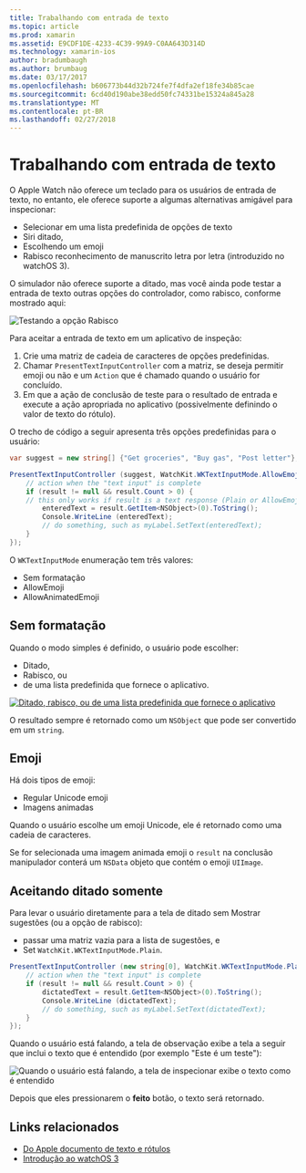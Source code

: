 ```yaml
---
title: Trabalhando com entrada de texto
ms.topic: article
ms.prod: xamarin
ms.assetid: E9CDF1DE-4233-4C39-99A9-C0AA643D314D
ms.technology: xamarin-ios
author: bradumbaugh
ms.author: brumbaug
ms.date: 03/17/2017
ms.openlocfilehash: b606773b44d32b724fe7f4dfa2ef18fe34b85cae
ms.sourcegitcommit: 6cd40d190abe38edd50fc74331be15324a845a28
ms.translationtype: MT
ms.contentlocale: pt-BR
ms.lasthandoff: 02/27/2018
---
```

# <a name="working-with-text-input"></a>Trabalhando com entrada de texto

O Apple Watch não oferece um teclado para os usuários de entrada de texto, no entanto, ele oferece suporte a algumas alternativas amigável para inspecionar:

- Selecionar em uma lista predefinida de opções de texto
- Siri ditado,
- Escolhendo um emoji
- Rabisco reconhecimento de manuscrito letra por letra (introduzido no watchOS 3).

O simulador não oferece suporte a ditado, mas você ainda pode testar a entrada de texto outras opções do controlador, como rabisco, conforme mostrado aqui:

![](text-input-images/textinput-sml.png "Testando a opção Rabisco")

Para aceitar a entrada de texto em um aplicativo de inspeção:

1. Crie uma matriz de cadeia de caracteres de opções predefinidas.
2. Chamar `PresentTextInputController` com a matriz, se deseja permitir emoji ou não e um `Action` que é chamado quando o usuário for concluído.
3. Em que a ação de conclusão de teste para o resultado de entrada e execute a ação apropriada no aplicativo (possivelmente definindo o valor de texto do rótulo).

O trecho de código a seguir apresenta três opções predefinidas para o usuário:

```csharp
var suggest = new string[] {"Get groceries", "Buy gas", "Post letter"};

PresentTextInputController (suggest, WatchKit.WKTextInputMode.AllowEmoji, (result) => {
    // action when the "text input" is complete
    if (result != null && result.Count > 0) {
    // this only works if result is a text response (Plain or AllowEmoji)
        enteredText = result.GetItem<NSObject>(0).ToString();
        Console.WriteLine (enteredText);
        // do something, such as myLabel.SetText(enteredText);
    }
});
```

O `WKTextInputMode` enumeração tem três valores:

- Sem formatação
- AllowEmoji
- AllowAnimatedEmoji

## <a name="plain"></a>Sem formatação

Quando o modo simples é definido, o usuário pode escolher:

- Ditado,
- Rabisco, ou
- de uma lista predefinida que fornece o aplicativo.

[ ![](text-input-images/plain-scribble-sml.png "Ditado, rabisco, ou de uma lista predefinida que fornece o aplicativo")](text-input-images/plain-scribble.png)

O resultado sempre é retornado como um `NSObject` que pode ser convertido em um `string`.

## <a name="emoji"></a>Emoji

Há dois tipos de emoji:

- Regular Unicode emoji
- Imagens animadas

Quando o usuário escolhe um emoji Unicode, ele é retornado como uma cadeia de caracteres.

Se for selecionada uma imagem animada emoji o `result` na conclusão manipulador conterá um `NSData` objeto que contém o emoji `UIImage`.

## <a name="accepting-dictation-only"></a>Aceitando ditado somente

Para levar o usuário diretamente para a tela de ditado sem Mostrar sugestões (ou a opção de rabisco):

- passar uma matriz vazia para a lista de sugestões, e
- Set `WatchKit.WKTextInputMode.Plain`.

```csharp
PresentTextInputController (new string[0], WatchKit.WKTextInputMode.Plain, (result) => {
    // action when the "text input" is complete
    if (result != null && result.Count > 0) {
        dictatedText = result.GetItem<NSObject>(0).ToString();
        Console.WriteLine (dictatedText);
        // do something, such as myLabel.SetText(dictatedText);
    }
});
```

Quando o usuário está falando, a tela de observação exibe a tela a seguir que inclui o texto que é entendido (por exemplo "Este é um teste"):

![](text-input-images/dictation.png "Quando o usuário está falando, a tela de inspecionar exibe o texto como é entendido")

Depois que eles pressionarem o **feito** botão, o texto será retornado.



## <a name="related-links"></a>Links relacionados

- [Do Apple documento de texto e rótulos](https://developer.apple.com/library/ios/documentation/General/Conceptual/WatchKitProgrammingGuide/TextandLabels.html)
- [Introdução ao watchOS 3](~/ios/watchos/platform/introduction-to-watchos3/index.md)
